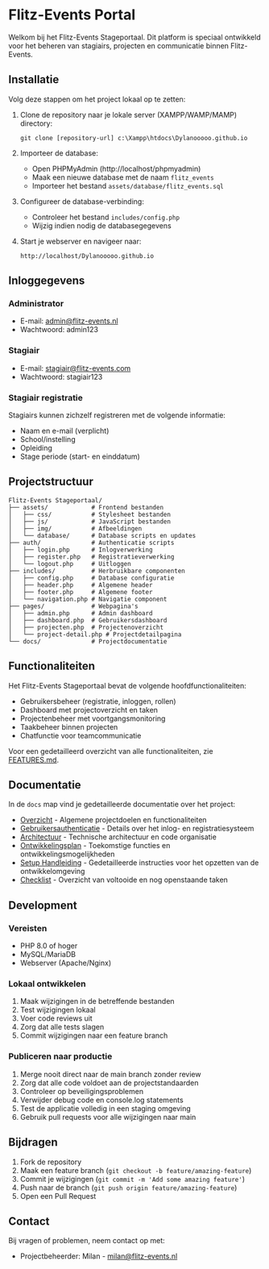 # Flitz-Events Portal

Welkom bij het Flitz-Events Stageportaal. Dit platform is speciaal ontwikkeld voor het beheren van stagiairs, projecten en communicatie binnen Flitz-Events.

## Installatie

Volg deze stappen om het project lokaal op te zetten:

1. Clone de repository naar je lokale server (XAMPP/WAMP/MAMP) directory:
   ```
   git clone [repository-url] c:\Xampp\htdocs\Dylanooooo.github.io
   ```

2. Importeer de database:
   - Open PHPMyAdmin (http://localhost/phpmyadmin)
   - Maak een nieuwe database met de naam `flitz_events`
   - Importeer het bestand `assets/database/flitz_events.sql`

3. Configureer de database-verbinding:
   - Controleer het bestand `includes/config.php`
   - Wijzig indien nodig de databasegegevens

4. Start je webserver en navigeer naar:
   ```
   http://localhost/Dylanooooo.github.io
   ```

## Inloggegevens

### Administrator
- E-mail: admin@flitz-events.nl
- Wachtwoord: admin123

### Stagiair
- E-mail: stagiair@flitz-events.com
- Wachtwoord: stagiair123

### Stagiair registratie
Stagiairs kunnen zichzelf registreren met de volgende informatie:
- Naam en e-mail (verplicht)
- School/instelling
- Opleiding
- Stage periode (start- en einddatum)

## Projectstructuur

```
Flitz-Events Stageportaal/
├── assets/            # Frontend bestanden
│   ├── css/           # Stylesheet bestanden
│   ├── js/            # JavaScript bestanden
│   ├── img/           # Afbeeldingen
│   └── database/      # Database scripts en updates
├── auth/              # Authenticatie scripts
│   ├── login.php      # Inlogverwerking
│   ├── register.php   # Registratieverwerking
│   └── logout.php     # Uitloggen
├── includes/          # Herbruikbare componenten
│   ├── config.php     # Database configuratie
│   ├── header.php     # Algemene header
│   ├── footer.php     # Algemene footer
│   └── navigation.php # Navigatie component
├── pages/             # Webpagina's
│   ├── admin.php      # Admin dashboard
│   ├── dashboard.php  # Gebruikersdashboard
│   ├── projecten.php  # Projectenoverzicht
│   └── project-detail.php # Projectdetailpagina
└── docs/              # Projectdocumentatie
```

## Functionaliteiten

Het Flitz-Events Stageportaal bevat de volgende hoofdfunctionaliteiten:

- Gebruikersbeheer (registratie, inloggen, rollen)
- Dashboard met projectoverzicht en taken
- Projectenbeheer met voortgangsmonitoring
- Taakbeheer binnen projecten
- Chatfunctie voor teamcommunicatie

Voor een gedetailleerd overzicht van alle functionaliteiten, zie [FEATURES.md](FEATURES.md).

## Documentatie

In de `docs` map vind je gedetailleerde documentatie over het project:

- [Overzicht](docs/overzicht.md) - Algemene projectdoelen en functionaliteiten
- [Gebruikersauthenticatie](docs/authenticatie.md) - Details over het inlog- en registratiesysteem
- [Architectuur](docs/architectuur.md) - Technische architectuur en code organisatie
- [Ontwikkelingsplan](docs/ontwikkelingsplan.md) - Toekomstige functies en ontwikkelingsmogelijkheden
- [Setup Handleiding](docs/setup.md) - Gedetailleerde instructies voor het opzetten van de ontwikkelomgeving
- [Checklist](docs/checklist.md) - Overzicht van voltooide en nog openstaande taken

## Development

### Vereisten
- PHP 8.0 of hoger
- MySQL/MariaDB
- Webserver (Apache/Nginx)

### Lokaal ontwikkelen
1. Maak wijzigingen in de betreffende bestanden
2. Test wijzigingen lokaal
3. Voer code reviews uit
4. Zorg dat alle tests slagen
5. Commit wijzigingen naar een feature branch

### Publiceren naar productie
1. Merge nooit direct naar de main branch zonder review
2. Zorg dat alle code voldoet aan de projectstandaarden
3. Controleer op beveiligingsproblemen
4. Verwijder debug code en console.log statements
5. Test de applicatie volledig in een staging omgeving
6. Gebruik pull requests voor alle wijzigingen naar main

## Bijdragen

1. Fork de repository
2. Maak een feature branch (`git checkout -b feature/amazing-feature`)
3. Commit je wijzigingen (`git commit -m 'Add some amazing feature'`)
4. Push naar de branch (`git push origin feature/amazing-feature`)
5. Open een Pull Request

## Contact

Bij vragen of problemen, neem contact op met:
- Projectbeheerder: Milan - milan@flitz-events.nl